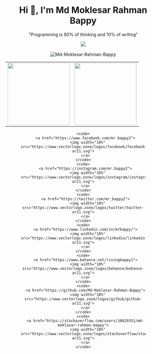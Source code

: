 <h1 align="center">Hi 👋, I'm Md Moklesar Rahman Bappy</h1>

<P align="center">"Programming is 90% of thinking and 10% of writing"</p>

<div align="center">
  <div style="width: 50%;" align="center" >
    <a href="https://github.com/antonkomarev/github-profile-views-counter">
      <img src="https://komarev.com/ghpvc/?username=Md-Moklesar-Rahman-Bappy&hide_border=false">
    </a>
  </div>
</div>

<br>

<div style="width: 100%;" align="center">
<img  src="https://github-readme-streak-stats.herokuapp.com/?user=Md-Moklesar-Rahman-Bappy" alt="Md-Moklesar-Rahman-Bappy"/>
</div>
<table width="100%">
  <tr>
    <td>
      <img height="200em" src="https://github-readme-stats.vercel.app/api?username=Md-Moklesar-Rahman-Bappy&show_icons=true&hide_border=false&count_private=true" /> 
    </td>
    <td> 
      <img height="200em" src="https://github-readme-stats.vercel.app/api/top-langs/?username=Md-Moklesar-Rahman-Bappy&show_icons=true&hide_border=false&layout=compact&langs_count=8"/> 
    </td>
  </tr>
</table>

<div align="center">
  <div style="width: 80%;">

    <code>
      <a href="https://www.facebook.com/mr.bappy2">
        <img width="10%" src="https://www.vectorlogo.zone/logos/facebook/facebook-ar21.svg">
      </a>
    </code>
    <code>
      <a href="https://instagram.com/mr.bappy2">
        <img width="10%" src="https://www.vectorlogo.zone/logos/instagram/instagram-ar21.svg">
      </a>
    </code>
    <code>
      <a href="https://twitter.com/mr_bappy2">
        <img width="10%" src="https://www.vectorlogo.zone/logos/twitter/twitter-ar21.svg">
      </a>
    </code>
    <code>
      <a href="https://www.linkedin.com/in/mrbappy/">
        <img width="10%" src="https://www.vectorlogo.zone/logos/linkedin/linkedin-ar21.svg">
      </a>
    </code>
    <code>
      <a href="https://www.behance.net/risingbappy1">
        <img width="10%" src="https://www.vectorlogo.zone/logos/behance/behance-ar21.svg">
      </a>
    </code>
    <code>
      <a href="https://github.com/Md-Moklesar-Rahman-Bappy">
        <img width="10%" src="https://www.vectorlogo.zone/logos/github/github-ar21.svg">
      </a>
    </code>
    <code>
      <a href="https://stackoverflow.com/users/10829351/md-moklasar-rahman-bappy">
        <img width="10%" src="https://www.vectorlogo.zone/logos/stackoverflow/stackoverflow-ar21.svg">
      </a>
    </code>
    
  </div>
</div>

